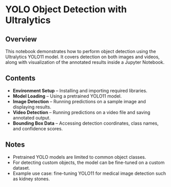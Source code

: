 # YOLO Object Detection with Ultralytics

## Overview
This notebook demonstrates how to perform object detection using the Ultralytics YOLO11 model. It covers detection on both images and videos, along with visualization of the annotated results inside a Jupyter Notebook.

## Contents
- **Environment Setup** – Installing and importing required libraries.  
- **Model Loading** – Using a pretrained YOLO11 model.  
- **Image Detection** – Running predictions on a sample image and displaying results.  
- **Video Detection** – Running predictions on a video file and saving annotated output.  
- **Bounding Box Data** – Accessing detection coordinates, class names, and confidence scores.  

## Notes
- Pretrained YOLO models are limited to common object classes.  
- For detecting custom objects, the model can be fine-tuned on a custom dataset.  
- Example use case: fine-tuning YOLO11 for medical image detection such as kidney stones.  
